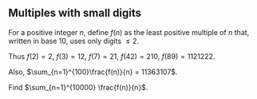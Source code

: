 ## Multiples with small digits

For a positive integer $n$, define $f(n)$ as the least positive multiple of $n$ that, written in base $10$, uses only digits $≤ 2$.

Thus $f(2)=2$, $f(3)=12$, $f(7)=21$, $f(42)=210$, $f(89)=1121222$.

Also, $\sum_{n=1}^{100}\frac{f(n)}{n} = 11363107$.

Find $\sum_{n=1}^{10000} \frac{f(n)}{n}$.
